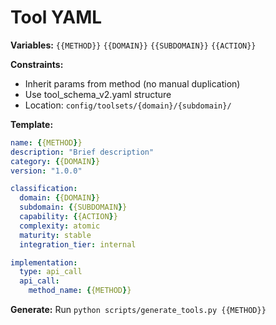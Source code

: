 # Tool YAML

**Variables:** `{{METHOD}}` `{{DOMAIN}}` `{{SUBDOMAIN}}` `{{ACTION}}`

**Constraints:**
- Inherit params from method (no manual duplication)
- Use tool_schema_v2.yaml structure
- Location: `config/toolsets/{domain}/{subdomain}/`

**Template:**
```yaml
name: {{METHOD}}
description: "Brief description"
category: {{DOMAIN}}
version: "1.0.0"

classification:
  domain: {{DOMAIN}}
  subdomain: {{SUBDOMAIN}}
  capability: {{ACTION}}
  complexity: atomic
  maturity: stable
  integration_tier: internal

implementation:
  type: api_call
  api_call:
    method_name: {{METHOD}}
```

**Generate:** Run `python scripts/generate_tools.py {{METHOD}}`
